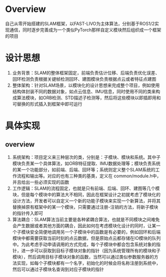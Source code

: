# Overview
自己从零开始搭建的SLAM框架，以FAST-LIVO为主体算法，分别基于ROS1/2实现通信，同时逐步完善成为一个类似PyTorch那样自定义模块然后组织成一个框架的项目

# 设计思想

1. 业务背景：SLAM的整体框架固定，前端负责估计位移、后端负责优化误差、回环检测负责根据关键帧检测回环、建图模块负责根据点云或者特征点建图
2. 整体架构：针对SLAM场景，以模块化的设计思想来完成整个项目，例如使用结构体封装不同的数据对象，如点云信息、IMU信息，同时使用不同的类来构成算法模块，如ORB检测、STD描述子检测等，然后将这些模块以即插即用和可替换的形式插入到框架中即可运行

# 具体实现

## overview

1. 系统架构：项目定义来三种层次的类，分别是：子模块、模块和系统。其中子模块负责某一个具体算法，如ORB特征提取、IMU数据处理等；模块负责系统的某一个功能部分，如前端、后端、回环等；系统则定义整个SLAM系统的工作流程和输出等。对应的也有三种类的基类，定义在 common/module.h中，并且给出一些必须实现的函数
2. 工作逻辑：SLAM的流程固定，也就是只有前端、后端、回环、建图等几个模块，但是每个模块中的算法大不相同，因此在框架设计之初就考虑了模块化的设计方法，开发者可以自定义一个新的功能子模块来实现一个新算法，并将其替换掉原有框架中的某一个模块，只需要通过注册-注销的方法，将新子模块的指针传入即可
3. 算法耦合：SLAM算法当前主要是各种紧耦合算法，也就是不同模块之间难免会产生数据或者其他方面的耦合，因此如何在考虑模块化设计的同时，让某一个子模块安全简便地调用另一个子模块中的函数是有必要的，例如回环和后端模块中都需要获取当前时刻的点云数据，但是原始点云都存储在IO模块的队列中。为此考虑手动申请调用的方式完成，每个子模块中都会包含系统对象的指针，进一步可以获取到目标子模块对象的指针（因为系统管理所有的模块和子模块），然后调用目标子模块对象的函数，当然可以通过类似参数服务器的方法实现，如每个子模块都有一个名字，初始化的时候会将名称注册到系统中，然后可以通过子模块名查询到对应子模块的指针